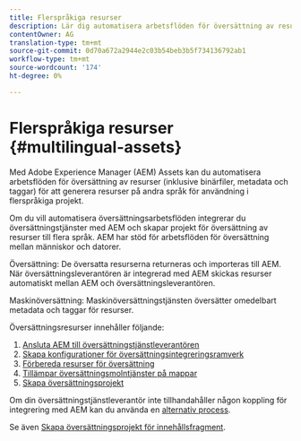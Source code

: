 ```yaml
---
title: Flerspråkiga resurser
description: Lär dig automatisera arbetsflöden för översättning av resurser, inklusive binära filer, metadata och taggar till flera språk.
contentOwner: AG
translation-type: tm+mt
source-git-commit: 0d70a672a2944e2c03b54beb3b5f734136792ab1
workflow-type: tm+mt
source-wordcount: '174'
ht-degree: 0%

---
```



# Flerspråkiga resurser {#multilingual-assets}

Med Adobe Experience Manager (AEM) Assets kan du automatisera arbetsflöden för översättning av resurser (inklusive binärfiler, metadata och taggar) för att generera resurser på andra språk för användning i flerspråkiga projekt.

Om du vill automatisera översättningsarbetsflöden integrerar du översättningstjänster med AEM och skapar projekt för översättning av resurser till flera språk. AEM har stöd för arbetsflöden för översättning mellan människor och datorer.

Översättning: De översatta resurserna returneras och importeras till AEM. När översättningsleverantören är integrerad med AEM skickas resurser automatiskt mellan AEM och översättningsleverantören.

Maskinöversättning: Maskinöversättningstjänsten översätter omedelbart metadata och taggar för resurser.

Översättningsresurser innehåller följande:

1. [Ansluta AEM till översättningstjänstleverantören](/help/sites-administering/tc-tic.md#connecting-to-a-translation-service-provider)
1. [Skapa konfigurationer för översättningsintegreringsramverk](/help/sites-administering/tc-tic.md)
1. [Förbereda resurser för översättning](preparing-assets-for-translation.md)
1. [Tillämpar översättningsmolntjänster på mappar](transition-cloud-services.md)
1. [Skapa översättningsprojekt](translation-projects.md)

Om din översättningstjänstleverantör inte tillhandahåller någon koppling för integrering med AEM kan du använda en [alternativ process](/help/sites-administering/tc-manage.md#exporting-a-translation-job).

Se även [Skapa översättningsprojekt för innehållsfragment](creating-translation-projects-for-content-fragments.md).
